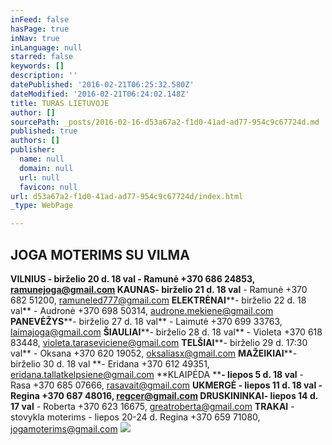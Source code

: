 ```yaml
---
inFeed: false
hasPage: true
inNav: true
inLanguage: null
starred: false
keywords: []
description: ''
datePublished: '2016-02-21T06:25:32.580Z'
dateModified: '2016-02-21T06:24:02.148Z'
title: TURAS LIETUVOJE
author: []
sourcePath: _posts/2016-02-16-d53a67a2-f1d0-41ad-ad77-954c9c67724d.md
published: true
authors: []
publisher:
  name: null
  domain: null
  url: null
  favicon: null
url: d53a67a2-f1d0-41ad-ad77-954c9c67724d/index.html
_type: WebPage

---
```

## JOGA MOTERIMS SU VILMA         

**VILNIUS - birželio 20 d. 18 val **- Ramunė +370 686 24853, ramunejoga@gmail.com                                                                                      **KAUNAS****- birželio 21 d. 18 val** - Ramunė +370 682 51200, ramuneled777@gmail.com                                                                         **ELEKTRĖNAI****- birželio 22 d. 18 val** - Audronė +370 698 50314, audrone.mekiene@gmail.com                                                                   **PANEVĖŽYS****- birželio 27 d. 18 val** - Laimutė +370 699 33763, laimajoga@gmail.com                                                                                           **ŠIAULIAI****- birželio 28 d. 18 val** - Violeta +370 618 83448, violeta.taraseviciene@gmail.com                                                                       **TELŠIAI****- birželio 29 d. 17:30 val** - Oksana +370 620 19052, oksaliasx@gmail.com                                                                                      **MAŽEIKIAI****- birželio 30 d. 18 val **- Eridana +370 612 49351, eridana.tallatkelpsiene@gmail.com                                                               **KLAIPĖDA ****- liepos 5 d. 18 val** - Rasa +370 685 07666, rasavait@gmail.com                                                                                           **UKMERGĖ - liepos 11 d. 18 val **- Regina +370 687 48016, regcer@gmail.com                                                                                       **DRUSKININKAI****- liepos 14 d. 17 val** - Roberta +370 623 16675, greatroberta@gmail.com                                                                                         **TRAKAI** - stovykla moterims - liepos 20-24 d. Regina +370 659 71080, jogamoterims@gmail.com
![](https://s3-us-west-2.amazonaws.com/the-grid-img/p/c4b2385fd0fdec524efd8679af6ca9f541bf7092.jpg)